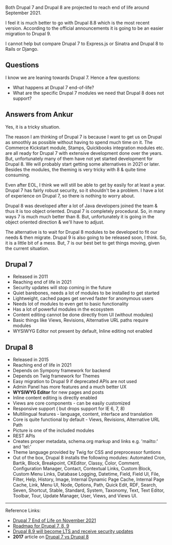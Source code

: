 Both Drupal 7 and Drupal 8 are projected to reach end of life around September 2021.

I feel it is much better to go with Drupal 8.8 which is the most recent version. According to the official announcements it is going to be an easier migration to Drupal 9.

I cannot help but compare Drupal 7 to Express.js or Sinatra and Drupal 8 to Rails or Django.

## Questions

I know we are leaning towards Drupal 7. Hence a few questions:

* What happens at Drupal 7 end-of-life?
* What are the specific Drupal 7 modules we need that Drupal 8 does not support?

## Answers from Ankur

Yes, it is a tricky situation.

The reason I am thinking of Drupal 7 is because I want to get us on Drupal as smoothly as possible without having to spend much time on it. The Commerce Kickstart module, Stamps, Quickbooks integration modules etc. are all ready for Drupal 7 with extensive development done over the years. But, unfortunately many of them have not yet started development for Drupal 8. We will probably start getting some alternatives in 2021 or later. Besides the modules, the theming is very tricky with 8 & quite time consuming.

Even after EOL, I think we will still be able to get by easily for at least a year. Drupal 7 has fairly robust security, so it shouldn't be a problem. I have a lot of experience on Drupal 7, so there is nothing to worry about.

Drupal 8 was developed after a lot of Java developers joined the team & thus it is too object oriented. Drupal 7 is completely procedural. So, in many ways 7 is much much better than 8. But, unfortunately it is going in the object oriented direction & we'll have to adjust.

The alternative is to wait for Drupal 8 modules to be developed to fit our needs & then migrate. Drupal 9 is also going to be released soon, I think. So, it is a little bit of a mess. But, 7 is our best bet to get things moving, given the current situation.

## Drupal 7

* Released in 2011
* Reaching end of life in 2021
* Security updates will stop coming in the future
* Quiet barebones, needs a lot of modules to be installed to get started
* Lightweight, cached pages get served faster for anonymous users
* Needs lot of modules to even get to basic functionality
* Has a lot of powerful modules in the ecosystem
* Content editing cannot be done directly from UI (without modules)
* Basic things like Views, Revisions, Alternative URL paths require modules
* WYSIWYG Editor not present by default, Inline editing not enabled

## Drupal 8

* Released in 2015
* Reaching end of life in 2021
* Depends on Sympony framework for backend
* Depends on Twig framework for Themes
* Easy migration to Drupal 9 if deprecated APIs are not used
* Admin Panel has more features and a much better UX
* **WYSIWYG Editor** for new pages and posts
* Inline content editing is directly enabled
* Views are core components - can be easily customized
* Responsive support ( but drops support for IE 6, 7, 8)
* Multilingual features - language, content, interface and translation
* Core is quite functional by default - Views, Revisions, Alternative URL Path
* Picture is one of the included modules
* REST APIs
* Creates proper metadata, schema.org markup and links e.g. 'mailto:' and 'tel:'
* Theme language provided by Twig for CSS and preprocessor funtions
* Out of the box, Drupal 8 installs the following modules: Automated Cron, Bartik, Block, Breakpoint, CKEditor, Classy, Color, Comment, Configuration Manager, Contact, Contextual Links, Custom Block, Custom Menu Links, Database Logging, Datetime, Field, Field UI, File, Filter, Help, History, Image, Internal Dynamic Page Cache, Internal Page Cache, Link, Menu UI, Node, Options, Path, Quick Edit, RDF, Search, Seven, Shortcut, Stable, Standard, System, Taxonomy, Text, Text Editor, Toolbar, Tour, Update Manager, User, Views, and Views UI.

----

Reference Links:

* [Drupal 7 End of Life on November 2021](https://www.drupal.org/psa-2019-02-25)
* [Roadmap for Drupal 7, 8, 9](https://www.drupal.org/blog/drupal-7-8-and-9)
* [Drupal 8.9 will become LTS and receive security updates](https://www.drupal.org/docs/9/drupal-9-release-date-and-what-it-means/what-happens-to-drupal-8-after-drupal-9-is-released#s-drupal-8-long-term-support)
* **2017** article on [Drupal 7 vs Drupal 8](https://www.ostraining.com/blog/drupal/7-vs-8/)


